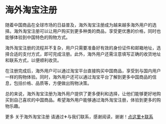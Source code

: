 # 海外淘宝注册

随着中国商品在全球市场的日益普及，海外淘宝注册成为越来越多海外用户的选择。海外淘宝注册可以让用户购买到更多种类的商品，享受更优惠的价格，同时也能够体验到中国特色的购物方式。

海外淘宝注册的流程并不复杂，用户只需要准备好有效的身份证件和邮箱地址，选择合适的支付方式，即可完成注册。此外，海外用户还需注意填写正确的收货地址和联系方式，以便顺利收货。

在注册完成后，海外用户可以通过淘宝平台直接购买中国商品，享受到与国内用户一样的购物体验。同时，海外用户还可以通过淘宝平台了解到更多中国商品的信息，包括价格、品质等，方便做出购物决策。

总的来说，海外淘宝注册为海外用户提供了更多便利和选择，让他们能够更好地购买到自己喜欢的中国商品。希望海外用户能够通过海外淘宝注册，体验到更多的购物乐趣。

更多 关于海外淘宝注册 请通过✈与我们联系，感谢阅读，谢谢！[点这里✈联系](https://ww.k02.cc)